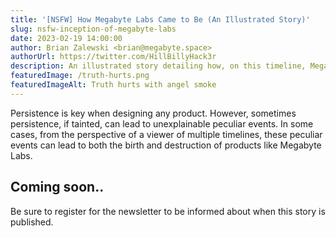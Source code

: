 ```yaml
---
title: '[NSFW] How Megabyte Labs Came to Be (An Illustrated Story)'
slug: nsfw-inception-of-megabyte-labs
date: 2023-02-19 14:00:00
author: Brian Zalewski <brian@megabyte.space>
authorUrl: https://twitter.com/HillBillyHack3r
description: An illustrated story detailing how, on this timeline, Megabyte Labs is what it is
featuredImage: /truth-hurts.png
featuredImageAlt: Truth hurts with angel smoke
---
```


Persistence is key when designing any product. However, sometimes persistence, if tainted, can lead to unexplainable peculiar events. In some cases, from the perspective of a viewer of multiple timelines, these peculiar events can lead to both the birth and destruction of products like Megabyte Labs.

## Coming soon..

Be sure to register for the newsletter to be informed about when this story is published.